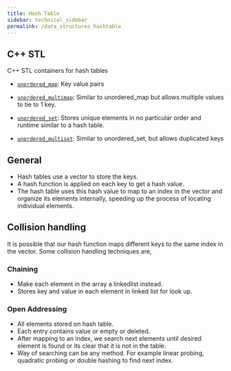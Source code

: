 ```yaml
---
title: Hash Table
sidebar: technical_sidebar
permalink: /data_structures_hashtable
---
```


## C++ STL
C++ STL containers for hash tables
- [`unordered_map`](http://www.cplusplus.com/reference/unordered_map/unordered_map/): Key value pairs
- [`unordered_multimap`](https://www.cplusplus.com/reference/unordered_map/unordered_multimap/): Similar to unordered_map but allows multiple values to tie to 1 key.

- [`unordered_set`](https://www.cplusplus.com/reference/unordered_set/unordered_set/): Stores unique elements in no particular order and runtime similar to a hash table.
- [`unordered_multiset`](https://www.cplusplus.com/reference/unordered_set/unordered_multiset/): Similar to unordered_set, but allows duplicated keys

## General
- Hash tables use a vector to store the keys.
- A hash function is applied on each key to get a hash value. 
- The hash table uses this hash value to map to an index in the vector and organize its elements internally, speeding up the process of locating individual elements.

## Collision handling
It is possible that our hash function maps different keys to the same index in the vector. Some collision handling techniques are,

### Chaining
- Make each element in the array a linkedlist instead. 
- Stores key and value in each element in linked list for look up.

### Open Addressing
- All elements stored on hash table. 
- Each entry contains value or empty or deleted. 
- After mapping to an index, we search next elements until desired element is found or its clear that it is not in the table.
- Way of searching can be any method. For example linear probing, quadratic probing or double hashing to find next index.
